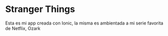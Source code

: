 # Stranger Things
Esta es mi app creada con Ionic, la misma es ambientada a mi serie favorita de Netflix, Ozark
